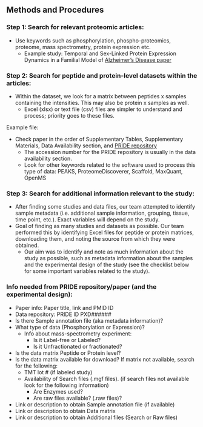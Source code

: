 ## Methods and Procedures

### **Step 1: Search for relevant proteomic articles:**
+ Use keywords such as phosphorylation, phospho-proteomics, proteome, mass spectrometry, protein expression etc.
  + Example study: Temporal and Sex-Linked Protein Expression Dynamics in a Familial Model of [Alzheimer’s Disease paper]([url](https://doi.org/10.1016/j.mcpro.2022.100280))

### **Step 2: Search for peptide and protein-level datasets within the articles:**
+ Within the dataset, we look for a matrix between peptides x samples containing the intensities. This may also be protein x samples as well. 
  + Excel (xlsx) or text file (csv) files are simpler to understand and process; priority goes to these files. 

Example file:


+ Check paper in the order of Supplementary Tables, Supplementary Materials, Data Availability section, and [PRIDE repository](https://www.ebi.ac.uk/pride/archive/)
  + The accession number for the PRIDE repository is usually in the data availability section. 
  + Look for other keywords related to the software used to process this type of data: PEAKS, ProteomeDiscoverer, Scaffold, MaxQuant, OpenMS

### **Step 3: Search for additional information relevant to the study:**
+ After finding some studies and data files, our team attempted to identify sample metadata (i.e. additional sample information, grouping, tissue, time point, etc.). Exact variables will depend on the study. 
+ Goal of finding as many studies and datasets as possible. Our team performed this by identifying Excel files for peptide or protein matrices, downloading them, and noting the source from which they were obtained. 
  + Our aim was to identify and note as much information about the study as possible, such as metadata information about the samples and the experimental design of the study (see the checklist below for some important variables related to the study).

### **Info needed from PRIDE repository/paper (and the experimental design):**
+ Paper info: Paper title, link and PMID ID
+ Data repository: PRIDE ID PXD######
+ Is there Sample annotation file (aka metadata information)?
+ What type of data (Phosphorylation or Expression)?
  + Info about mass-spectrometry experiment:
    + Is it Label-free or Labeled?
    + Is it Unfractionated or fractionated?
+ Is the data matrix Peptide or Protein level?
+ Is the data matrix available for download? If matrix not available, search for the following:
  + TMT lot # (if labeled study)
  + Availability of Search files (.mgf files). (if search files not available look for the following information)
    + Are Enzymes used?
    + Are raw files available? (.raw files)?
+ Link or description to obtain Sample annotation file (if available)
+ Link or description to obtain Data matrix
+ Link or description to obtain Additional files (Search or Raw files)
